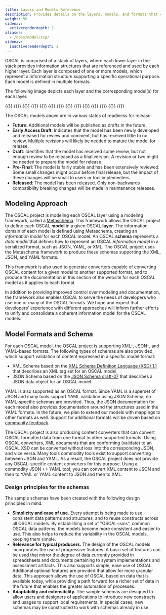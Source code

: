 ```yaml
---
title: Layers and Models Reference
description: Provides details on the layers, models, and formats that comprise OSCAL. Concepts for each layer and model are discussed, and the semantics of each model and associated formats are defined.
weight: 50
sidenav:
  activerenderdepth: 1
aliases:
  - /docs/model/ssp/
sidenav:
  inactiverenderdepth: 1
---
```


OSCAL is comprised of a stack of layers, where each lower layer in the stack provides information structures that are referenced and used by each higher layer. Each layer is composed of one or more models, which represent a information structure supporting a specific operational purpose. Each model is defined in multiple formats.

The following image depicts each layer and the corresponding model(s) for each layer.

{{<imagemap src="oscal-layers.png" width="1864" height="1176" alt="OSCAL layers and models. The layers are listed (from top to bottom): Assessment Results, Assessment, Implementation, Profile, and Catalog. The Assessment Layer is comprised of the Assessment Results Model (Early Access Draft) and the Plan of Action and Milestones (POA&M) Model (Early Access Draft). The Assessment Layer is comprised of the Assessment Plan Model (Early Access Draft). The Implementation Layer is comprised of the System Security Plan model (Draft) and the Component Model  (Early Access Draft). The Profile Layer is comprised of the Profile Model (Draft). The Catalog Layer is comprised of the Catalog Model (Draft).">}}
  {{<area href="catalog-layer/catalog/" alt="Catalog Model" title="Catalog Model" shape="rect" coords="399,1005,1789,1137">}}
  {{<area href="catalog-layer/" alt="Catalog Layer" title="Catalog Layer" shape="rect" coords="14,972,1858,1171">}}
  {{<area href="profile-layer/profile/" alt="Profile Model" title="Profile Model" shape="rect" coords="397,778,1787,916">}}
  {{<area href="profile-layer/" alt="Profile Layer" title="Profile Layer" shape="rect" coords="15,750,1858,949">}}
  {{<area href="implementation-layer/ssp/" alt="System Security Plan Model" title="System Security Plan Model" shape="rect" coords="399,469,1787,556">}}
  {{<area href="implementation-layer/component/" alt="Component Model" title="Component Model" shape="rect" coords="400,576,1787,630">}}
  {{<area href="implementation-layer/" alt="Implementation Layer" title="Implementation Layer" shape="rect" coords="14,449,1858,720">}}
  {{<area href="assessment-layer/assessment-plan/" alt="Assessment Plan Model" title="Assessment Plan Model" shape="rect" coords="399,245,1787,340">}}
  {{<area href="assessment-layer/" alt="Assessment Layer" title="Assessment Layer" shape="rect" coords="14,225,1858,426">}}
  {{<area href="assessment-results-layer/assessment-results/" alt="Assessment Results Model" title="Assessment Results Model" shape="rect" coords="400,12,1785,63">}}
  {{<area href="assessment-results-layer/poam/" alt="Plan of Actions and Milestones Model" title="Plan of Actions and Milestones Model" shape="rect" coords="399,77,1785,125">}}
  {{<area href="assessment-results-layer/" alt="Assessment Results Layer" title="Assessment Results Layer" shape="rect" coords="17,3,1858,201">}}
{{</imagemap>}}

The OSCAL models above are in various states of readiness for release:

- **Future**: Additional models will be published as drafts in the future.
- **Early Access Draft**: Indicates that the model has been newly developed and released for review and comment, but has received little to no review. Multiple revisions will likely be needed to mature the model for release.
- **Draft**: Identifies that the model has received some review, but not enough review to be released as a final version. A revision or two might be needed to prepare the model for release.
- **Pre-Final**: The model is fairly stable and has been extensively reviewed. Some small changes might occur before final release, but the impact of these changes will be small to users or tool implementers.
- **Released**: The model has been released. Only non-backwards compatibility breaking changes will be made in maintenance releases.

## Modeling Approach

The OSCAL project is modeling each OSCAL layer using a modeling framework, called a [Metaschema](https://github.com/usnistgov/OSCAL/tree/master/src/metaschema). This framework allows the OSCAL project to define each OSCAL **model** in a given OSCAL **layer**. The information domain of each model is defined using Metaschema, creating an *information model* for each OSCAL model. An OSCAL **schema** represents a *data model* that defines how to represent an OSCAL *information model* in a serialized format, such as JSON, YAML, or XML. The OSCAL project uses the Metaschema framework to produce these schemas supporting the XML, JSON, and YAML formats.

This framework is also used to generate converters capable of converting OSCAL content for a given model to another supported format, and to produce the documentation in this section of the website for each OSCAL model as it applies to each format.

In addition to providing improved control over modeling and documentation, the framework also enables OSCAL to serve the needs of developers who use one or many of the OSCAL formats. We hope and expect that developers' experience with different approaches will inform further efforts to unify and consolidate a coherent information model for the OSCAL models.

## Model Formats and Schema

For each OSCAL model, the OSCAL project is supporting XML-, JSON-, and YAML-based formats. The following types of schemas are also provided, which support validation of content expressed in a specific model format:

- XML Schema based on the [XML Schema Definition Language (XSD) 1.1](https://www.w3.org/TR/xmlschema11-1) that describes an XML tag set for an OSCAL model.
- JSON Schema based on the [JSON Schema draft-07](https://json-schema.org/specification.html) that describes a JSON data object for an OSCAL model.

YAML is also supported as an OSCAL format. Since YAML is a superset of JSON and many tools support YAML validation using JSON Schema, no YAML-specific schemas are provided. Thus, the JSON documentation for each model also provides documentation around the structures used in the YAML formats. In the future, we plan to extend our models with mappings to other formats as well. Support for additional formats will be driven based on [community feedback](/contribute/contact/).

The OSCAL project is also producing content converters that can convert OSCAL formatted data from one format to other supported formats. Using OSCAL converters, XML documents that are conforming (validate) to an OSCAL XSD can be converted without loss into the corresponding JSON, and vice versa. Many tools commodity tools exist to support converting between JSON and YAML. As a result, the OSCAL project does not provide any OSCAL-specific content converters for this purpose. Using a commodity JSON <-> YAML tool, you can convert XML content to JSON and then to YAML or YAML content to JSON and then to XML.

### Design principles for the schemas

The sample schemas have been created with the following design principles in mind:

- **Simplicity and ease of use.** Every attempt is being made to use consistent data patterns and structures, and to reuse constructs across all OSCAL models. By establishing a set of "OSCAL-isms", common OSCAL data patterns, the models become more consistent and easier to use. This also helps to reduce the variability in the OSCAL models, keeping them simple.
- **Relevance for typical producers.** The design of the OSCAL models incorporates the use of progressive features. A basic set of features can be used that mirror the degree of data currently provided in spreadsheets and documents pertaining to system implementations and assessment artifacts. This also supports simple, ease use of OSCAL. Additional optional features are provided that allow for more granular data. This approach allows the use of OSCAL based on data that is available today, while providing a path forward for a richer set of data in the future that enables the greater automation of processes.
- **Adaptability and extensibility.** The sample schemas are designed to allow users and designers of applications to introduce new constructs and usages to support local requirements. In special cases, new schemas may be constructed to work with schemas already in use.
